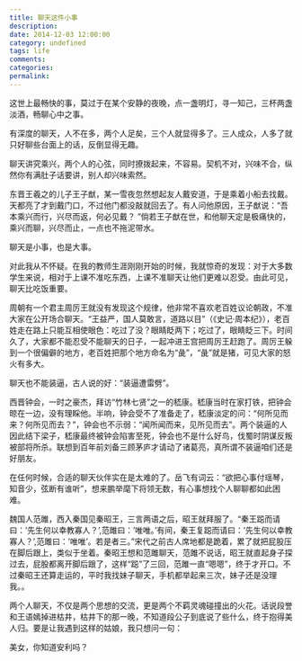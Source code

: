 ```yaml
---
title: 聊天这件小事
description:
date: 2014-12-03 12:00:00
category: undefined
tags: life
comments:
categories:
permalink:
---
```



这世上最畅快的事，莫过于在某个安静的夜晚，点一盏明灯，寻一知己，三杯两盏淡酒，畅聊心中之事。

有深度的聊天，人不在多，两个人足矣，三个人就显得多了。三人成众，人多了就只好聊些台面上的话，反倒显得无趣。

聊天讲究乘兴，两个人的心弦，同时撩拨起来，不容易。契机不对，兴味不合，纵然你有满肚子话要讲，别人却兴味索然。

<!--more-->

东晋王羲之的儿子王子猷，某一雪夜忽然想起友人戴安道，于是乘着小船去找戴。天都亮了才到戴门口，不过他门都没敲就回去了。有人问他原因，王子猷说：“吾本乘兴而行，兴尽而返，何必见戴？ ”倘若王子猷在世，和他聊天定是极痛快的，乘兴而聊，兴尽而止，一点也不拖泥带水。

聊天是小事，也是大事。

对此我从不怀疑。在我的教师生涯刚刚开始的时候，我就惊奇的发现：对于大多数学生来说，相对于上课不准吃东西，上课不准聊天让他们更难以忍受。由此可见，聊天比吃饭重要。

周朝有一个君主周厉王就没有发现这个规律，他非常不喜欢老百姓议论朝政，不准大家在公开场合聊天。“王益严，国人莫敢言，道路以目”（《史记·周本纪》），老百姓走在路上只能互相使眼色：吃过了没？眼睛眨两下；吃过了，眼睛眨三下。时间久了，大家都不能忍受不能聊天的日子，一起冲进王宫把周厉王赶跑了。周厉王躲到一个很偏僻的地方，老百姓把那个地方命名为“彘”，“彘”就是猪，可见大家的怒火有多大。

聊天也不能装逼，古人说的好：“装逼遭雷劈”。

西晋钟会，一时之豪杰，拜访“竹林七贤”之一的嵇康。嵇康当时在家打铁，把钟会晾在一边，没有理睬他。半响，钟会受不了准备走了，嵇康淡定的问：“何所见而来？何所见而去？”，钟会也不示弱：“闻所闻而来，见所见而去”。两个装逼的人因此结下梁子，嵇康最终被钟会陷害至死，钟会也不是什么好鸟，伐蜀时阴谋反叛被部将所杀。联想到百年前刘备三顾茅庐才请动了诸葛亮，真所谓不装逼咱们还是好朋友。

在任何时候，合适的聊天伙伴实在是太难的了。岳飞有词云：“欲把心事付瑶琴，知音少，弦断有谁听”，想来鹏举麾下将领无数，有心事想找个人聊聊都如此困难。

魏国人范雎，西入秦国见秦昭王，三言两语之后，昭王就拜服了。“秦王跽而请曰：’先生何以幸教寡人？’,范雎曰：’唯唯。’有间，秦王复跽而请曰：’先生何以幸教寡人？’,范雎曰：’唯唯’。若是者三。”宋代之前古人席地都是跪着，累了就把屁股压在脚后跟上，类似于坐着。秦昭王想和范雎聊天，范雎不说话，昭王就直起身子探过去，屁股都离开脚后跟了，这样“跽”了三回，范雎一直“嗯嗯”，终于才开口。不过秦昭王还算走运的，平时我找妹子聊天，手机都举起来三次，妹子还是没理我。。

两个人聊天，不仅是两个思想的交流，更是两个不羁灵魂碰撞出的火花。话说段誉和王语嫣掉进枯井，枯井下的那一晚，不知道段公子到底说了些什么，终于抱得美人归。要是让我遇到这样的姑娘，我只想问一句：

美女，你知道安利吗？
